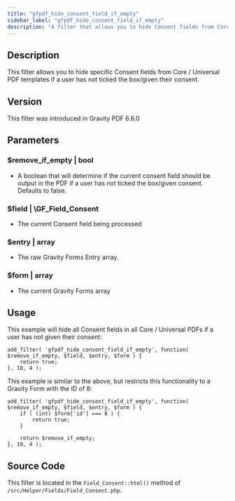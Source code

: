 ```yaml
---
title: "gfpdf_hide_consent_field_if_empty"
sidebar_label: "gfpdf_hide_consent_field_if_empty"
description: "A filter that allows you to hide Consent fields from Core / Universal PDFs if user has not given consent."
---
```


## Description 

This filter allows you to hide specific Consent fields from Core / Universal PDF templates if a user has not ticked the box/given their consent.

## Version 

This filter was introduced in Gravity PDF 6.6.0

## Parameters 

### $remove_if_empty | bool
* A boolean that will determine if the current consent field should be output in the PDF if a user has not ticked the box/given consent. Defaults to false.

### $field | \GF_Field_Consent
*  The current Consent field being processed

### $entry | array
*  The raw Gravity Forms Entry array.

### $form | array
*  The current Gravity Forms array

## Usage 

This example will hide all Consent fields in all Core / Universal PDFs if a user has not given their consent:

``` 
add_filter( 'gfpdf_hide_consent_field_if_empty', function( $remove_if_empty, $field, $entry, $form ) {
    return true;
}, 10, 4 );
```

This example is similar to the above, but restricts this functionality to a Gravity Form with the ID of 8:

```
add_filter( 'gfpdf_hide_consent_field_if_empty', function( $remove_if_empty, $field, $entry, $form ) {
    if ( (int) $form['id'] === 8 ) {
        return true;
    }
    
    return $remove_if_empty;
}, 10, 4 );
```

## Source Code 

This filter is located in the `Field_Consent::html()` method of `/src/Helper/Fields/Field_Consent.php`.
    